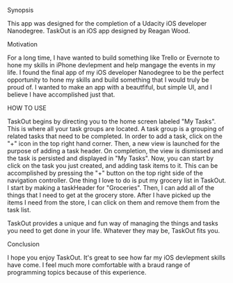 Synopsis

This app was designed for the completion of a Udacity iOS developer Nanodegree. TaskOut is an iOS app designed by Reagan Wood.

Motivation

For a long time, I have wanted to build something like Trello or Evernote to hone my skills in iPhone devlepment and help mangage the events in my life. I found the final app of my iOS developer Nanodegree to be the perfect opportunity to hone my skills and build something that I would truly be proud of. I wanted to make an app with a beautfiful, but simple UI, and I believe I have accomplished just that.

HOW TO USE

TaskOut begins by directing you to the home screen labeled "My Tasks". This is where all your task groups are located. A task group is a grouping of related tasks that need to be completed. In order to add a task, click on the "+" icon in the top right hand corner. Then, a new view is launched for the purpose of adding a task header. On completion, the view is dismissed and the task is persisted and displayed in "My Tasks". Now, you can start by click on the task you just created, and adding task items to it. This can be accomplished by pressing the "+" button on the top right side of the navigation controller. One thing I love to do is put my grocery list in TaskOut. I start by making a taskHeader for "Groceries". Then, I can add all of the things that I need to get at the grocery store. After I have picked up the items I need from the store, I can click on them and remove them from the task list.

TaskOut provides a unique and fun way of managing the things and tasks you need to get done in your life. Whatever they may be, TaskOut fits you.

Conclusion

I hope you enjoy TaskOut. It's great to see how far my iOS devlepment skills have come. I feel much more comfortable with a braud range of programming topics because of this experience.
